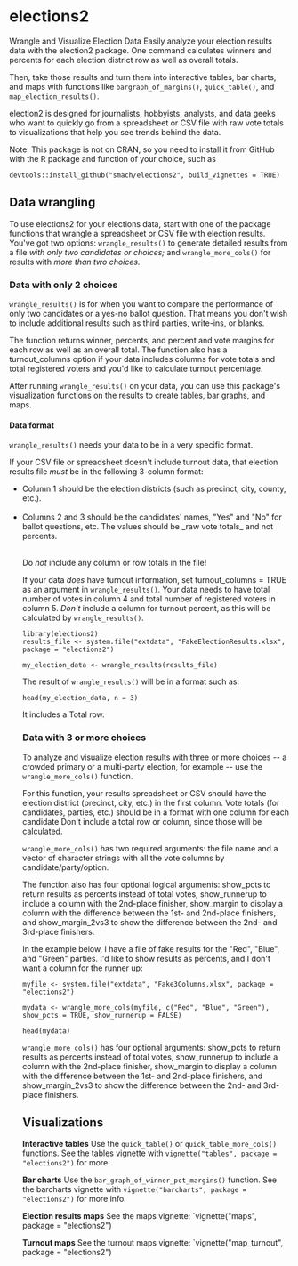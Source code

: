 # elections2
Wrangle and Visualize Election Data 
Easily analyze your election results data with the election2 package. One command calculates winners and percents for each election district row as well as overall totals.

Then, take those results and turn them into interactive tables, bar charts, and maps with functions like `bargraph_of_margins()`, `quick_table()`, and `map_election_results()`.

election2 is designed for journalists, hobbyists, analysts, and data geeks who want to quickly go from a spreadsheet or CSV file with raw vote totals to visualizations that help you see trends behind the data.

Note: This package is not on CRAN, so you need to install it from GitHub with the R package and function of your choice, such as

`devtools::install_github("smach/elections2", build_vignettes = TRUE)`


## Data wrangling

To use elections2 for your elections data, start with one of the package functions that wrangle a spreadsheet or CSV file with election results. You've got two options: `wrangle_results()` to generate detailed results from a file _with only two candidates or choices;_ and `wrangle_more_cols()` for results with _more than two choices._

### Data with only 2 choices

`wrangle_results()` is for when you want to compare the performance of only two candidates or a yes-no ballot question. That means you don't wish to include additional results such as third parties, write-ins, or blanks.

The function returns winner, percents, and percent and vote margins  for each row as well as an overall total. The function also has a turnout_columns option if your data includes columns for vote totals and total registered voters and you'd like to calculate turnout percentage.

After running `wrangle_results()` on your data, you can use this package's visualization functions on the results to create tables, bar graphs, and maps.

#### Data format

`wrangle_results()` needs your data to be in a very specific format.

If your CSV file or spreadsheet doesn't include turnout data, that election results file _must_ be in the following 3-column format:

<ul><li>Column 1 should be the election districts (such as precinct, city, county, etc.).</li><br />
<li>Columns 2 and 3 should be the candidates' names, "Yes" and "No" for ballot questions, etc. The values should be _raw vote totals_ and not percents.</li></br />

Do _not_ include any column or row totals in the file!

If your data _does_ have turnout information, set turnout_columns = TRUE as an argument in `wrangle_results()`. Your data needs to have total number of votes in column 4 and total number of registered voters in column 5. _Don't_ include a column for turnout percent, as this will be calculated by `wrangle_results()`.

```{r import_results}
library(elections2)
results_file <- system.file("extdata", "FakeElectionResults.xlsx", package = "elections2")

my_election_data <- wrangle_results(results_file)

```


The result of `wrangle_results()` will be in a format such as:

```{r viewdata }
head(my_election_data, n = 3)

```

It includes a Total row. 

### Data with 3 or more choices

To analyze and visualize election results with three or more choices -- a crowded primary or a multi-party election, for example -- use the `wrangle_more_cols()` function. 

For this function, your results spreadsheet or CSV should have the election district (precinct, city, etc.) in the first column. Vote totals (for candidates, parties, etc.) should be in a format with one column for each candidate Don't include a total row or column, since those will be calculated.

`wrangle_more_cols()` has two required arguments: the file name and a vector of character strings with all the vote columns by candidate/party/option. 

The function also has four optional logical arguments: show_pcts to return results as percents instead of total votes, show_runnerup to include a column with the 2nd-place finisher, show_margin to display a column with the difference between the 1st- and 2nd-place finishers, and show_margin_2vs3 to show the difference between the 2nd- and 3rd-place finishers. 

In the example below, I have a file of fake results for the "Red", "Blue", and "Green" parties. I'd like to show results as percents, and I don't want a column for the runner up:

```{r}
myfile <- system.file("extdata", "Fake3Columns.xlsx", package = "elections2")

mydata <- wrangle_more_cols(myfile, c("Red", "Blue", "Green"), show_pcts = TRUE, show_runnerup = FALSE)

head(mydata)

```

`wrangle_more_cols()` has four optional arguments: show_pcts to return results as percents instead of total votes, show_runnerup to include a column with the 2nd-place finisher, show_margin to display a column with the difference between the 1st- and 2nd-place finishers, and show_margin_2vs3 to show the difference between the 2nd- and 3rd-place finishers. 


## Visualizations

**Interactive tables** Use the `quick_table()` or `quick_table_more_cols()` functions. See the tables vignette with `vignette("tables", package = "elections2")` for more.

**Bar charts** Use the `bar_graph_of_winner_pct_margins()` function. See the barcharts vignette with `vignette("barcharts", package = "elections2")` for more info.

**Election results maps** See the maps vignette: `vignette("maps", package = "elections2")

**Turnout maps** See the turnout maps vignette: `vignette("map_turnout", package = "elections2")



